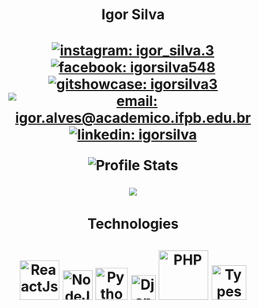 <!--
**igorsilva3/igorsilva3** is a ✨ _special_ ✨ repository because its `README.md` (this file) appears on your GitHub profile.
-->

<h1 align="center">Igor Silva<h1>

<div align="center">
  
  [![instagram: igor_silva.3](https://img.shields.io/badge/@igor_silva.3-DD2476?style=for-the-badge&logo=instagram&logoColor=white)](https://www.instagram.com/igor_silva.3/)
  [![facebook: igorsilva548](https://img.shields.io/badge/@igorsilva548-344E86?style=for-the-badge&logo=facebook&logoColor=white)](https://www.facebook.com/igorsilva548/)
  [![gitshowcase: igorsilva3](https://img.shields.io/badge/GitShowCase%20-8E2DE2?style=for-the-badge&logo=github&logoColor=white)](https://www.gitshowcase.com/igorsilva3)
  [![email: igor.alves@academico.ifpb.edu.br](https://img.shields.io/static/v1?label=Email&message=%20&color=8B89CC&labelColor=8B89CC&logoColor=FFF&style=for-the-badge&logo=gmail)](mailto:igor.alves@academico.ifpb.edu.br)
  [![linkedin: igorsilva](https://img.shields.io/static/v1?label=Linkedin&message=%20&color=0077B5&labelColor=0077B5&logoColor=FFF&style=for-the-badge&logo=linkedin)](https://www.linkedin.com/in/igor-silva-980335144/)
  
  ![Profile Stats](https://github-readme-stats.vercel.app/api?username=igorsilva3&show_icons=true&theme=cobalt)
</div>

<!-- ## 💻 Languages -->
<div align="center">
<img src="https://github-readme-stats.vercel.app/api/top-langs/?username=igorsilva3&hide_border=true&langs_count=15title_color=000&card_width=447&layout=compact&theme=cobalt&hide=css,html,hack,markdown" >
</div>
<div align="center">

#### Technologies

<img src="https://cdn.freebiesupply.com/logos/large/2x/react-logo-svg-vector.svg" width="80" alt="ReaactJs">
<img src="https://cdn.freebiesupply.com/logos/large/2x/nodejs-icon-logo-svg-vector.svg" width="60" alt="NodeJs">
<img src="https://cdn.freebiesupply.com/logos/large/2x/python-5-logo-svg-vector.svg" width="65" alt="Python">
<img src="https://cdn.freebiesupply.com/logos/large/2x/django-logo-svg-vector.svg" width="50" alt="Django">
<img src="https://cdn.freebiesupply.com/logos/large/2x/php-1-logo-svg-vector.svg" width="100" alt="PHP">
<img src="https://cdn.worldvectorlogo.com/logos/typescript.svg" width="70" alt="Typescript">
</div>

